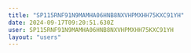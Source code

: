 ```yaml
---
title: "SP115RNF91N9MAMHA06HNB8NXVHPMXHH75KXC91YH"
date: 2024-09-17T09:20:51.630Z
user: SP115RNF91N9MAMHA06HNB8NXVHPMXHH75KXC91YH
layout: "users"
---
```

    